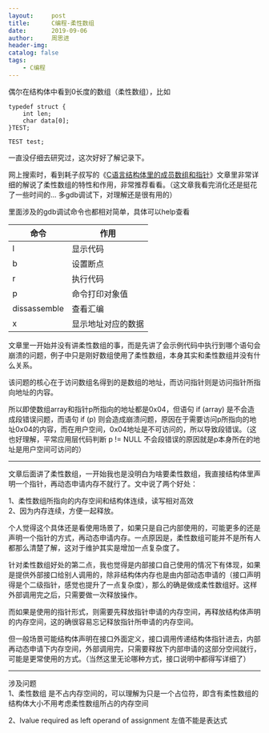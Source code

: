 ```yaml
---
layout:     post
title:      C编程-柔性数组
date:       2019-09-06
author:     周思进
header-img:	
catalog: false
tags:
    - C编程
---
```


偶尔在结构体中看到0长度的数组（柔性数组），比如

```
typedef struct {
    int len;
    char data[0];
}TEST;

TEST test;
```

一直没仔细去研究过，这次好好了解记录下。

网上搜索时，看到耗子叔写的《[C语言结构体里的成员数组和指针](https://coolshell.cn/articles/11377.html)》文章里非常详细的解说了柔性数组的特性和作用，非常推荐看看。（这文章我看完消化还是挺花了一些时间的... 多gdb调试下，对理解还是很有用的）

里面涉及的gdb调试命令也都相对简单，具体可以help查看 

命令 | 作用
---|---
l | 显示代码
b | 设置断点
r | 执行代码
p | 命令打印对象值
dissassemble | 查看汇编
x | 显示地址对应的数据


文章里一开始并没有讲柔性数组的事，而是先讲了会示例代码中执行到哪个语句会崩溃的问题，例子中只是刚好数组使用了柔性数组，本身其实和柔性数组并没有什么关系。

该问题的核心在于访问数组名得到的是数组的地址，而访问指针则是访问指针所指向地址的内容。

所以即使数组array和指针p所指向的地址都是0x04，但语句 if (array) 是不会造成段错误问题，而语句 if (p) 则会造成崩溃问题，原因在于需要访问p所指向的地址0x04的内容，而在用户空间，0x04地址是不可访问的，所以导致段错误。（这也好理解，平常应用层代码判断 p != NULL 不会段错误的原因就是p本身所在的地址是用户空间可访问的）


---

文章后面讲了柔性数组，一开始我也是没明白为啥要柔性数组，我直接结构体里声明一个指针，再动态申请内存不就行了。文中说了两个好处：

1、柔性数组所指向的内存空间和结构体连续，读写相对高效  
2、因为内存连续，方便一起释放。

个人觉得这个具体还是看使用场景了，如果只是自己内部使用的，可能更多的还是声明一个指针的方式，再动态申请内存。一点原因是，柔性数组可能并不是所有人都那么清楚了解，这对于维护其实是增加一点复杂度了。

针对柔性数组好处的第二点，我也觉得是内部接口自己使用的情况下有体现，如果是提供外部接口给别人调用的，除非结构体内存也是由内部动态申请的（接口声明得是个二级指针，感觉也提升了一点复杂度），那么的确是做成柔性数组好。这样外部调用完之后，只需要做一次释放操作。

而如果是使用的指针形式，则需要先释放指针申请的内存空间，再释放结构体声明的内存空间，这的确很容易忘记释放指针所申请的内存空间。

但一般场景可能结构体声明在接口外面定义，接口调用传递结构体指针进去，内部再动态申请下内存空间，外部调用完，只需要释放下内部申请的这部分空间就行，可能是更常使用的方式。（当然这里无论哪种方式，接口说明中都得写详细了）


---

涉及问题  
1、柔性数组 是不占内存空间的，可以理解为只是一个占位符，即含有柔性数组的结构体大小不用考虑柔性数组所占的内存空间

2、lvalue required as left operand of assignment 左值不能是表达式

